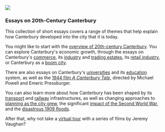 <a href="https://dev.visual-essays.app"><img src="https://dev-visual-essays.netlify.app/images/ve-button.png"/></a>
<param author="Richard Maltby and Carolyn Oulton" banner="https://stor.artstor.org/stor/c35dcc83-8c83-4e82-8a7e-0d012287b919" layout="vtl" title="20th-Century Canterbury: Home" ve-config=""/>

<param aliases="Canterbury" eid="Q29303" ve-entity=""/>
<param aliases="Michael Powell" eid="Q55234" ve-entity=""/>
<param aliases="Emeric Pressburger" eid="Q55230" ve-entity=""/>

### Essays on 20th-Century Canterbury

This collection of short essays covers a range of themes that help explain how Canterbury developed into the city that it is today.
<param center="Q29303" ve-map="" zoom="15"/>

You might like to start with the [overview of 20th-century Canterbury](/canterbury/20c-canterbury-overview). You can explore Canterbury's economic growth, through the essays on Canterbury's [commerce](/canterbury/20c-canterbury-commerce), its [industry](/canterbury/20c-canterbury-industrial) and [trading estates](/canterbury/20c-canterbury-trading-estates), its [retail industry](/canterbury/20c-canterbury-retail-store), or Canterbury as a [boom city](/canterbury/20c-canterbury-boom-city).
<param ve-image-v2 manifest="https://iiif.juncture-digital.org/gh:kent-map/images/canterbury/St Georges Clock Tower 2 MJC.jpg/manifest.json">

There are also essays on Canterbury's [universities](/canterbury/20c-canterbury-universities) and its [education](/canterbury/20c-canterbury-education) system, as well as the [1944 film *A Canterbury Tale*](/canterbury/20c-canterbury-tales-film), directed by Michael Powell and Emeric Pressburger.<param attribution="Peter Gasston, CC-BY-NC-ND 2.0" label="Queen Bertha outside the King's School, Canterbury" url="https://stor.artstor.org/stor/b51a34a6-cf52-44c9-b52a-d7398d78edee" ve-image=""/>

You can also learn more about how Canterbury has been shaped by its [transport](/canterbury/20c-canterbury-transport) and [railway](/canterbury/20c-canterbury-railway) infrastructures, as well as changing approaches to [planning as the city grew](/canterbury/20c-canterbury-planning), the significant [impact of the Second World War](/canterbury/20c-canterbury-ww2), and the [disastrous 1909 floods](/canterbury/20c-canterbury-floods).
<param ve-image-v2 manifest="https://iiif.juncture-digital.org/wc:Bundesarchiv_Bild_101I-662-6659-37%2C_Flugzeug_Messerschmitt_Me_109.jpg/manifest.json">

After that, why not take a [virtual tour](https://www.youtube.com/watch?v=hDP7rcFTexU) with a series of films by Jeremy Vaughan?
